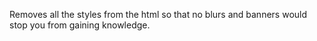 Removes all the styles from the html so that no blurs and banners would stop you from gaining knowledge.
